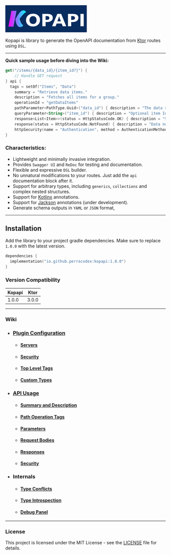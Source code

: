 <a href="https://github.com/perracodex/kopapi">
    <img src=".wiki/images/logo.png" width="256" alt="Kopapi">
</a>

Kopapi is library to generate the OpenAPI documentation from [Ktor](https://ktor.io/) routes using `DSL`.

---

**Quick sample usage before diving into the Wiki:**

```kotlin
get("/items/{data_id}/{item_id?}") {
    // Handle GET request
} api {
  tags = setOf("Items", "Data")
    summary = "Retrieve data items."
    description = "Fetches all items for a group."
    operationId = "getDataItems"
    pathParameter<PathType.Uuid>("data_id") { description = "The data set Id." }
    queryParameter<String>("item_id") { description = "Optional item Id to locate." }
    response<List<Item>>(status = HttpStatusCode.OK) { description = "Successful fetch." }
    response(status = HttpStatusCode.NotFound) { description = "Data not found." }
    httpSecurity(name = "Authentication", method = AuthenticationMethod.BEARER) { description = "Access to data." }
}
```

### Characteristics:

* Lightweight and minimally invasive integration.
* Provides `Swagger UI` and `ReDoc` for testing and documentation.
* Flexible and expressive `DSL` builder.
* No unnatural modifications to your routes. Just add the `api` documentation block after it.
* Support for arbitrary types, including `generics`, `collections` and complex nested structures.
* Support for [Kotlinx](https://github.com/Kotlin/kotlinx.serialization) annotations.
* Support for [Jackson](https://github.com/FasterXML/jackson-module-kotlin) annotations (under development).
* Generate schema outputs in `YAML` or `JSON` format,

---

## Installation

Add the library to your project gradle dependencies. Make sure to replace `1.0.0` with the latest version.

```kotlin
dependencies {
  implementation("io.github.perracodex:kopapi:1.0.0")
}
```

### Version Compatibility

| **Kopapi** | **Ktor** |
|------------|----------|
| 1.0.0      | 3.0.0    |

---

### Wiki

* ### [Plugin Configuration](./.wiki/01.0.plugin-configuration.md)
  - #### [Servers](./.wiki/01.1.servers.md)
  - #### [Security](./.wiki/01.2.security.md)
  - #### [Top Level Tags](./.wiki/01.3.tags.md)
  - #### [Custom Types](./.wiki/01.4.custom-types)

* ### [API Usage](./.wiki/02.0.api-usage.md)
  - #### [Summary and Description](./.wiki/02.1.api-usage-summary-description.md)
  - #### [Path Operation Tags](./.wiki/02.2.api-usage-tags.md)
  - #### [Parameters](./.wiki/02.3.api-usage-parameters.md)
  - #### [Request Bodies](./.wiki/02.4.api-usage-request-body.md)
  - #### [Responses](./.wiki/02.5.api-usage-responses.md)
  - #### [Security](./.wiki/02.6.api-usage-security.md)

* ### Internals
  - #### [Type Conflicts](./.wiki/03.type-conflicts.md)
  - #### [Type Introspection](./.wiki/04.type-introspection.md)
  - #### [Debug Panel](./.wiki/05.debug-panel.md)

---

### License

This project is licensed under the MIT License - see the [LICENSE](LICENSE) file for details.

